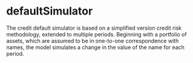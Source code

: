 # defaultSimulator
The credit default simulator is based on a simplified version credit risk methodology, extended to multiple periods.  Beginning with a portfolio of assets, which are assumed to be in one-to-one correspondence with names, the model simulates a change in the value of the name for each period.  
